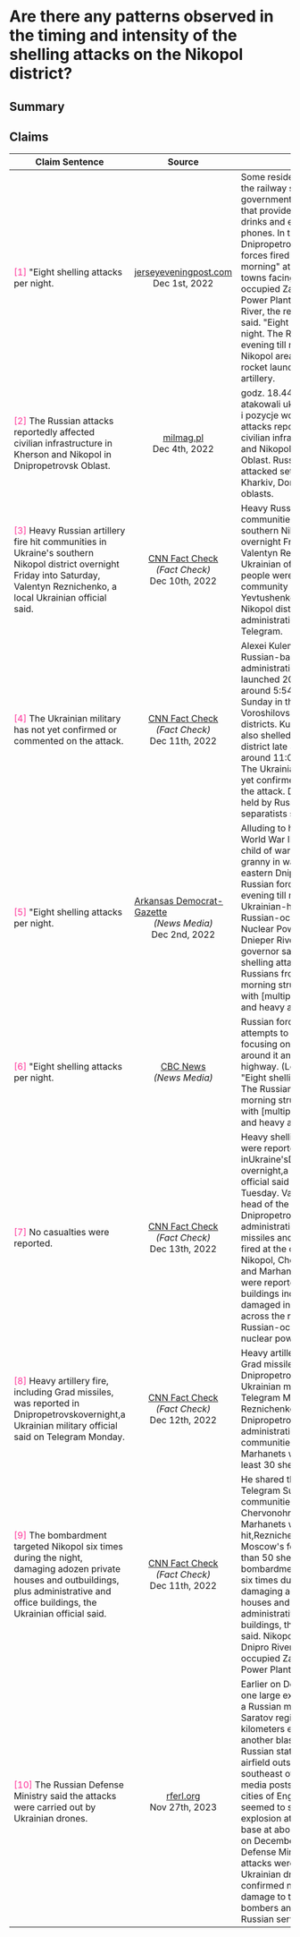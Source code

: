 # Are there any patterns observed in the timing and intensity of the shelling attacks on the Nikopol district?

## Summary
<DetailSlider>
<template v-slot:less-detailed>
The Nikopol district has experienced intense and continuous overnight shelling by Russian forces, with reports indicating attacks "from evening till morning" and specifically noting "eight shelling attacks per night" <font color=#FF3399>[<a href="#1">1</a>, <a href="#5">5</a>]</font>. These attacks have resulted in civilian injuries and have targeted infrastructure, as confirmed by local Ukrainian officials and regional governors <font color=#FF3399>[<a href="#3">3</a>, <a href="#5">5</a>]</font>.
</template>
<template v-slot:summary>
The Nikopol district in Ukraine's Dnipropetrovsk region has been subjected to persistent and intense shelling by Russian forces. Attacks occurred "from evening till morning," with the regional governor reporting eight shelling attacks per night, specifically targeting towns opposite the Russian-occupied Zaporizhzhia Nuclear Power Plant across the Dnieper River <font color=#FF3399>[<a href="#1">1</a>]</font>. These bombardments have not only been frequent but have also resulted in casualties, as evidenced by reports of four people being injured in the overnight shelling of the Nikopol district <font color=#FF3399>[<a href="#3">3</a>]</font>. Furthermore, the pattern of attacks appears to be consistent, with heavy artillery and multiple rocket launchers being used in the assaults <font color=#FF3399>[<a href="#1">1</a>, <a href="#5">5</a>]</font>. The timing and intensity of these attacks underscore the ongoing and relentless nature of the conflict in the region.
</template>
<template v-slot:more-detailed>
The Nikopol district in Ukraine's Dnipropetrovsk region has been subject to persistent and intensive shelling attacks by Russian forces. These attacks often occur "from evening till morning," with regional governor Valentyn Reznichenko reporting "eight shelling attacks per night" utilizing multiple rocket launchers and heavy artillery <font color=#FF3399>[<a href="#1">1</a>, <a href="#5">5</a>, <a href="#6">6</a>]</font>. The pattern indicates a continuous overnight offensive targeting the Ukrainian-held towns facing the Russian-occupied Zaporizhzhia Nuclear Power Plant across the Dnieper River. The bombardment notably included over 50 shells in one instance, damaging residential buildings and infrastructure <font color=#FF3399>[<a href="#9">9</a>]</font>. <br/><br/>The timing of these attacks seems to be concentrated during the night, inflicting damage on the communities of Nikopol, Chervonohryhorivka, and Marhanets <font color=#FF3399>[<a href="#7">7</a>, <a href="#8">8</a>, <a href="#9">9</a>]</font>. Reports confirm that the shelling has resulted in civilian injuries, with at least four people hurt in Nikopol <font color=#FF3399>[<a href="#3">3</a>]</font>, and has caused substantial damage to power lines, homes, and other buildings <font color=#FF3399>[<a href="#7">7</a>, <a href="#9">9</a>]</font>. The consistent targeting of the area and the intensity of the shelling suggest a deliberate strategy to exert pressure on this strategically significant region of Ukraine, as it sits opposite the Zaporizhzhia Nuclear Power Plant, underscoring the potential for broader implications on regional security due to the proximity to a critical energy facility <font color=#FF3399>[<a href="#1">1</a>, <a href="#7">7</a>, <a href="#9">9</a>]</font>.
</template>
</DetailSlider>

## Claims
| Claim Sentence | Source | Context |
|---|---|---|
|<font id="1" color=#FF3399>[1]</font> "Eight shelling attacks per night.|<div style="display: flex; justify-content: center; align-items: center; flex-direction: column;"><a href="" target="_blank"><ClientOnly><BiasChart bias="N/A" /></ClientOnly></a><div><a href="https://jerseyeveningpost.com/morenews/worldnews/2022/12/01/russian-shelling-cuts-off-power-again-in-liberated-city-of-kherson/" target="_blank">jerseyeveningpost.com</a></div><div></div><div>Dec 1st, 2022</div></div>| Some residents congregated at the railway station or at government-supported tents that provided heating, food, drinks and electricity to charge phones. In the eastern Dnipropetrovsk region, Russian forces fired "from evening till morning" at Ukrainian-held towns facing the Russian-occupied Zaporizhzhia Nuclear Power Plant across the Dnieper River, the regional governor said. "Eight shelling attacks per night. The Russians from evening till morning struck the Nikopol area with (multiple rocket launchers) and heavy artillery.|
|<font id="2" color=#FF3399>[2]</font> The Russian attacks reportedly affected civilian infrastructure in Kherson and Nikopol in Dnipropetrovsk Oblast.|<div style="display: flex; justify-content: center; align-items: center; flex-direction: column;"><a href="" target="_blank"><ClientOnly><BiasChart bias="N/A" /></ClientOnly></a><div><a href="https://milmag.pl/atak-rosji-na-ukraine-dzien-dwiescie-osiemdziesiaty-czwarty/" target="_blank">milmag.pl</a></div><div></div><div>Dec 4th, 2022</div></div>| godz. 18.44: dzi Rosjanie atakowali ukraiskie miejscowoci i pozycje wojska: The Russian attacks reportedly affected civilian infrastructure in Kherson and Nikopol in Dnipropetrovsk Oblast. Russian forces also attacked settlements in Sumy, Kharkiv, Donetsk, and Luhansk oblasts.|
|<font id="3" color=#FF3399>[3]</font> Heavy Russian artillery fire hit communities in Ukraine's southern Nikopol district overnight Friday into Saturday, Valentyn Reznichenko, a local Ukrainian official said.|<div style="display: flex; justify-content: center; align-items: center; flex-direction: column;"><a href="https://www.allsides.com/news-source/facts-first-cnn-media-bias" target="_blank"><ClientOnly><BiasChart bias="Left" /></ClientOnly></a><div><a href="https://www.cnn.com/europe/live-news/russia-ukraine-war-news-12-10-22/h_e7637c46cab013ef2374e4d7269c3f04" target="_blank">CNN Fact Check</a></div><div>*(Fact Check)*</div><div>Dec 10th, 2022</div></div>| Heavy Russian artillery fire hit communities in Ukraine's southern Nikopol district overnight Friday into Saturday, Valentyn Reznichenko, a local Ukrainian official said. Four people were injured in the community of Nikopol, Yevhen Yevtushenko, the head of the Nikopol district military administration, said on Telegram.|
|<font id="4" color=#FF3399>[4]</font> The Ukrainian military has not yet confirmed or commented on the attack.|<div style="display: flex; justify-content: center; align-items: center; flex-direction: column;"><a href="https://www.allsides.com/news-source/facts-first-cnn-media-bias" target="_blank"><ClientOnly><BiasChart bias="Left" /></ClientOnly></a><div><a href="https://www.cnn.com/2022/12/11/europe/ukraine-crimea-melitopol-odesa-intl-hnk/index.html" target="_blank">CNN Fact Check</a></div><div>*(Fact Check)*</div><div>Dec 11th, 2022</div></div>| Alexei Kulemzin, head of the Russian-backed city administration, said Ukraine launched 20 Grad missiles around 5:54 a.m. local time Sunday in the direction of the Voroshilovsky and Kalininsky districts. Kulemzin said Ukraine also shelled the citys Kyivskiy district late Saturday night around 11:03 p.m. local time. The Ukrainian military has not yet confirmed or commented on the attack. Donetsk has been held by Russian-backed separatists since 2014.|
|<font id="5" color=#FF3399>[5]</font> "Eight shelling attacks per night.|<div style="display: flex; justify-content: center; align-items: center; flex-direction: column;"><a href="https://www.allsides.com/news-source/arkansas-democrat-gazette" target="_blank"><ClientOnly><BiasChart bias="Left" /></ClientOnly></a><div><a href="https://www.arkansasonline.com/news/2022/dec/02/russias-top-envoy-censures-west/" target="_blank">Arkansas Democrat-Gazette</a></div><div>*(News Media)*</div><div>Dec 2nd, 2022</div></div>| Alluding to her birth during World War II, she said, "I was a child of war and now I'm a granny in wartime." In the eastern Dnipropetrovsk region, Russian forces fired "from evening till morning" at Ukrainian-held towns facing the Russian-occupied Zaporizhzhia Nuclear Power Plant across the Dnieper River, the regional governor said Thursday. "Eight shelling attacks per night. The Russians from evening till morning struck the Nikopol area with [multiple rocket launchers] and heavy artillery.|
|<font id="6" color=#FF3399>[6]</font> "Eight shelling attacks per night.|<div style="display: flex; justify-content: center; align-items: center; flex-direction: column;"><a href="https://www.allsides.com/news-source/cbc-news-media-bias" target="_blank"><ClientOnly><BiasChart bias="Lean Left" /></ClientOnly></a><div><a href="https://www.cbc.ca/news/world/ukraine-russia-war-kherson-shelling-1.6671122" target="_blank">CBC News</a></div><div>*(News Media)*</div><div></div></div>| Russian forces continued their attempts to encircle the city, , focusing on several villages around it and trying to cut a key highway. (Leah Millis/Reuters) "Eight shelling attacks per night. The Russians from evening till morning struck the Nikopol area with [multiple rocket launchers] and heavy artillery.|
|<font id="7" color=#FF3399>[7]</font> No casualties were reported.|<div style="display: flex; justify-content: center; align-items: center; flex-direction: column;"><a href="https://www.allsides.com/news-source/facts-first-cnn-media-bias" target="_blank"><ClientOnly><BiasChart bias="Left" /></ClientOnly></a><div><a href="https://www.cnn.com/europe/live-news/russia-ukraine-war-news-12-13-22/h_864ec4c673acb12b87c0c2b33449d0d2" target="_blank">CNN Fact Check</a></div><div>*(Fact Check)*</div><div>Dec 13th, 2022</div></div>| Heavy shelling and artillery fire were reported inUkraine'sDnipropetrovskregion overnight,a Ukrainian military official said on Telegram Tuesday. Valentyn Reznichenko, head of the Dnipropetrovskregional military administration, said grad missiles and heavy artillery were fired at the communities of Nikopol, Chervonohryhorivka and Marhanets. No casualties were reported. Power lines and buildings including homes were damaged in Nikopol, which sits across the river from the Russian-occupied Zaporizhzhia nuclear power plant.|
|<font id="8" color=#FF3399>[8]</font> Heavy artillery fire, including Grad missiles, was reported in Dnipropetrovskovernight,a Ukrainian military official said on Telegram Monday.|<div style="display: flex; justify-content: center; align-items: center; flex-direction: column;"><a href="https://www.allsides.com/news-source/facts-first-cnn-media-bias" target="_blank"><ClientOnly><BiasChart bias="Left" /></ClientOnly></a><div><a href="https://www.cnn.com/europe/live-news/russia-ukraine-war-news-12-12-22/h_8855e97fa3acf9bb4ee546585b2db628" target="_blank">CNN Fact Check</a></div><div>*(Fact Check)*</div><div>Dec 12th, 2022</div></div>| Heavy artillery fire, including Grad missiles, was reported in Dnipropetrovskovernight,a Ukrainian military official said on Telegram Monday. Valentyn Reznichenko, head of the Dnipropetrovskregional military administration, said the communities of Nikopol and Marhanets were impacted and at least 30 shells were fired.|
|<font id="9" color=#FF3399>[9]</font> The bombardment targeted Nikopol six times during the night, damaging adozen private houses and outbuildings, plus administrative and office buildings, the Ukrainian official said.|<div style="display: flex; justify-content: center; align-items: center; flex-direction: column;"><a href="https://www.allsides.com/news-source/facts-first-cnn-media-bias" target="_blank"><ClientOnly><BiasChart bias="Left" /></ClientOnly></a><div><a href="https://www.cnn.com/europe/live-news/russia-ukraine-war-news-12-11-22/h_f9811c6747dde776d54052137d687a20" target="_blank">CNN Fact Check</a></div><div>*(Fact Check)*</div><div>Dec 11th, 2022</div></div>| He shared the update on Telegram Sunday. The communities of Nikopol, Chervonohryhorivka and Marhanets were also hit,Reznichenko said, as Moscow's forces fired more than 50 shells. The bombardment targeted Nikopol six times during the night, damaging adozen private houses and outbuildings, plus administrative and office buildings, the Ukrainian official said. Nikopol sits across the Dnipro River from the Russian-occupied Zaporizhzhia Nuclear Power Plant.|
|<font id="10" color=#FF3399>[10]</font> The Russian Defense Ministry said the attacks were carried out by Ukrainian drones.|<div style="display: flex; justify-content: center; align-items: center; flex-direction: column;"><a href="" target="_blank"><ClientOnly><BiasChart bias="N/A" /></ClientOnly></a><div><a href="https://www.rferl.org/a/explosions-reported-two-air-bases-russia/32162150.html" target="_blank">rferl.org</a></div><div></div><div>Nov 27th, 2023</div></div>| Earlier on December 5, at least one large explosion occurred at a Russian military air base in the Saratov region, about 600 kilometers east of Ukraine, while another blast was reported by Russian state media at an airfield outside Ryazan, southeast of Moscow. Social-media posts by residents in the cities of Engels and Saratov seemed to show a large explosion at the Engels-2 air base at about 6 a.m. local time on December 5. The Russian Defense Ministry said the attacks were carried out by Ukrainian drones. The ministry confirmed news reports of damage to two Tu-95 strategic bombers and the deaths of Russian servicemen.|
